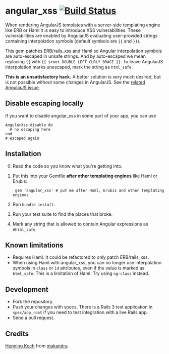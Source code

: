 angular_xss [![Build Status](https://travis-ci.org/makandra/angular_xss.png?branch=master)](https://travis-ci.org/makandra/angular_xss)
===========

When rendering AngularJS templates with a server-side templating engine like ERB or Haml it is easy to introduce XSS vulnerabilities. These vulnerabilities are enabled by AngularJS evaluating user-provided strings containing interpolation symbols (default symbols are `{{` and `}}`).

This gem patches ERB/rails_xss and Haml so Angular interpolation symbols are auto-escaped in unsafe strings. And by auto-escaped we mean replacing `{{` with `{{ $root.DOUBLE_LEFT_CURLY_BRACE }}`. To leave AngularJS interpolation marks unescaped, mark the string as `html_safe`.

**This is an unsatisfactory hack.** A better solution is very much desired, but is not possible without some changes in AngularJS. See the [related AngularJS issue](https://github.com/angular/angular.js/issues/5601).


Disable escaping locally
------------------------

If you want to disable angular_xss in some part of your app, you can use

```
AngularXss.disable do
  # no escaping here
end
# escaped again
```


Installation
------------

0. Read the code so you know what you're getting into.

1. Put this into your Gemfile **after other templating engines** like Haml or Erubis:

        gem 'angular_xss' # put me after Haml, Erubis and other templating engines

2. Run `bundle install`.

3. Run your test suite to find the places that broke.

4. Mark any string that is allowed to contain Angular expressions as `#html_safe`.


Known limitations
-----------------
- Requires Haml. It could be refactored to only patch ERB/rails_xss.
- When using Haml with angular_xss, you can no longer use interpolation symbols in `class` or `id` attributes,
  even if the value is marked as `html_safe`. This is a limitation of Haml. Try using `ng-class` instead.


Development
-----------

- Fork the repository.
- Push your changes with specs. There is a Rails 3 test application in `spec/app_root` if you need to test integration with a live Rails app.
- Send a pull request.


Credits
-------

[Henning Koch](mailto:henning.koch@makandra.de) from [makandra](http://makandra.com/).
